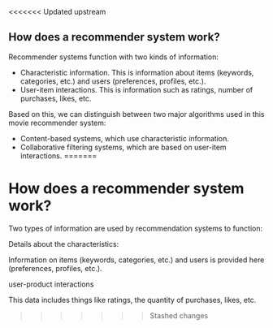 <<<<<<< Updated upstream
## How does a recommender system work?
Recommender systems function with two kinds of information:

-	Characteristic information. This is information about items (keywords, categories, etc.) and users (preferences, profiles, etc.).
-	User-item interactions. This is information such as ratings, number of purchases, likes, etc.

Based on this, we can distinguish between two major algorithms used in this movie recommender system:
-	Content-based systems, which use characteristic information.
-	Collaborative filtering systems, which are based on user-item interactions.
=======
# How does a recommender system work?
Two types of information are used by recommendation systems to function:


Details about the characteristics:

Information on items (keywords, categories, etc.) and users is provided here (preferences, profiles, etc.).

user-product interactions

This data includes things like ratings, the quantity of purchases, likes, etc.
>>>>>>> Stashed changes
